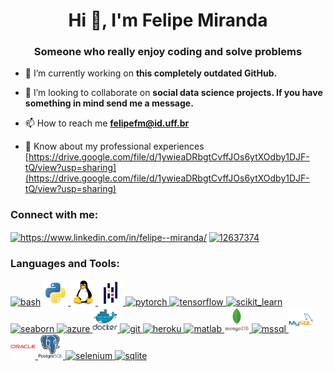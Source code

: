 <h1 align="center">Hi 👋, I'm Felipe Miranda</h1>
<h3 align="center">Someone who really enjoy coding and solve problems</h3>

- 🔭 I’m currently working on **this completely outdated GitHub.**

- 👯 I’m looking to collaborate on **social data science projects. If you have something in mind send me a message.**

- 📫 How to reach me **felipefm@id.uff.br**

- 📄 Know about my professional experiences [https://drive.google.com/file/d/1ywieaDRbgtCvffJOs6ytXOdby1DJF-tQ/view?usp=sharing](https://drive.google.com/file/d/1ywieaDRbgtCvffJOs6ytXOdby1DJF-tQ/view?usp=sharing)

<h3 align="left">Connect with me:</h3>
<p align="left">
<a href="https://linkedin.com/in/https://www.linkedin.com/in/felipe--miranda/" target="blank"><img align="center" src="https://raw.githubusercontent.com/rahuldkjain/github-profile-readme-generator/master/src/images/icons/Social/linked-in-alt.svg" alt="https://www.linkedin.com/in/felipe--miranda/" height="30" width="40" /></a>
<a href="https://stackoverflow.com/users/12637374" target="blank"><img align="center" src="https://raw.githubusercontent.com/rahuldkjain/github-profile-readme-generator/master/src/images/icons/Social/stack-overflow.svg" alt="12637374" height="30" width="40" /></a>
</p>
<h3 align="left">Languages and Tools:</h3>
<p align="left">
   <a href="https://www.gnu.org/software/bash/" target="_blank" rel="noreferrer"> <img 
      src="https://www.vectorlogo.zone/logos/gnu_bash/gnu_bash-icon.svg" alt="bash" width="40" height="40" /></a>
   <a href="https://www.python.org" target="_blank" rel="noreferrer"> <img
      src="https://raw.githubusercontent.com/devicons/devicon/master/icons/python/python-original.svg" alt="python" width="40" height="40" /> </a>
   <a href="https://www.linux.org/" target="_blank" rel="noreferrer"> <img
      src="https://raw.githubusercontent.com/devicons/devicon/master/icons/linux/linux-original.svg" alt="linux"
      width="40" height="40" /> </a>
   <a href="https://pandas.pydata.org/" target="_blank" rel="noreferrer"> <img
      src="https://raw.githubusercontent.com/devicons/devicon/2ae2a900d2f041da66e950e4d48052658d850630/icons/pandas/pandas-original.svg"
      alt="pandas" width="40" height="40" /> </a>
   <a href="https://pytorch.org/" target="_blank" rel="noreferrer">
   <img src="https://www.vectorlogo.zone/logos/pytorch/pytorch-icon.svg" alt="pytorch" width="40" height="40" />
   </a>
   <a href="https://www.tensorflow.org" target="_blank" rel="noreferrer"> <img
      src="https://www.vectorlogo.zone/logos/tensorflow/tensorflow-icon.svg" alt="tensorflow" width="40"
      height="40" /> </a>
   <a href="https://scikit-learn.org/" target="_blank" rel="noreferrer"> <img
      src="https://upload.wikimedia.org/wikipedia/commons/0/05/Scikit_learn_logo_small.svg" alt="scikit_learn"
      width="40" height="40" /> </a>
   <a href="https://seaborn.pydata.org/" target="_blank" rel="noreferrer"> <img
      src="https://seaborn.pydata.org/_images/logo-mark-lightbg.svg" alt="seaborn" width="40" height="40" /> </a>
   <a href="https://azure.microsoft.com/en-in/" target="_blank" rel="noreferrer"> <img
      src="https://www.vectorlogo.zone/logos/microsoft_azure/microsoft_azure-icon.svg" alt="azure" width="40"
      height="40" /> </a>
   <a href="https://www.docker.com/" target="_blank" rel="noreferrer"> <img
      src="https://raw.githubusercontent.com/devicons/devicon/master/icons/docker/docker-original-wordmark.svg"
      alt="docker" width="40" height="40" />
   </a> <a href="https://git-scm.com/" target="_blank" rel="noreferrer">
   <img src="https://www.vectorlogo.zone/logos/git-scm/git-scm-icon.svg" alt="git" width="40" height="40" /> </a>
   <a href="https://heroku.com" target="_blank" rel="noreferrer"> <img
      src="https://www.vectorlogo.zone/logos/heroku/heroku-icon.svg" alt="heroku" width="40" height="40" /> </a>
   <a href="https://www.mathworks.com/" target="_blank" rel="noreferrer"> <img
      src="https://upload.wikimedia.org/wikipedia/commons/2/21/Matlab_Logo.png" alt="matlab" width="40"
      height="40" /> </a>
   <a href="https://www.mongodb.com/" target="_blank" rel="noreferrer"> <img
      src="https://raw.githubusercontent.com/devicons/devicon/master/icons/mongodb/mongodb-original-wordmark.svg"
      alt="mongodb" width="40" height="40" /> </a>
   <a href="https://www.microsoft.com/en-us/sql-server" target="_blank" rel="noreferrer"> <img
      src="https://www.svgrepo.com/show/303229/microsoft-sql-server-logo.svg" alt="mssql" width="40"
      height="40" /> </a>
   <a href="https://www.mysql.com/" target="_blank" rel="noreferrer"> <img
      src="https://raw.githubusercontent.com/devicons/devicon/master/icons/mysql/mysql-original-wordmark.svg"
      alt="mysql" width="40" height="40" /> </a>
   <a href="https://www.oracle.com/" target="_blank" rel="noreferrer"> <img
      src="https://raw.githubusercontent.com/devicons/devicon/master/icons/oracle/oracle-original.svg"
      alt="oracle" width="40" height="40" /> </a>
   <a href="https://www.postgresql.org" target="_blank" rel="noreferrer"> <img
      src="https://raw.githubusercontent.com/devicons/devicon/master/icons/postgresql/postgresql-original-wordmark.svg"
      alt="postgresql" width="40" height="40" /> </a>
   <a href="https://www.selenium.dev" target="_blank" rel="noreferrer"> <img
      src="https://raw.githubusercontent.com/detain/svg-logos/780f25886640cef088af994181646db2f6b1a3f8/svg/selenium-logo.svg"
      alt="selenium" width="40" height="40" /> </a>
   <a href="https://www.sqlite.org/" target="_blank" rel="noreferrer"> <img
      src="https://www.vectorlogo.zone/logos/sqlite/sqlite-icon.svg" alt="sqlite" width="40" height="40" /> </a>
</p>
